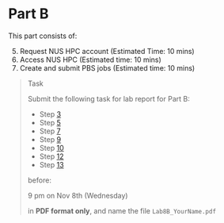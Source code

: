 # Part B

This part consists of:

<ol start="5">
  <li> Request NUS HPC account (Estimated Time: 10 mins)
  <li> Access NUS HPC (Estimated time: 10 mins)
  <li> Create and submit PBS jobs (Estimated time: 10 mins)
</ol>

> <p class="task"> Task
>
> Submit the following task for lab report for Part B: 
> - Step [3](6.md#3)
> - Step [5](7.md#5)
> - Step [7](7.md#7)
> - Step [9](7.md#9)
> - Step [10](7.md#10)
> - Step [12](7.md#12)
> - Step [13](7.md#13)
>
> before:
>
> <p class="warn"> 9 pm on Nov 8th (Wednesday)
>
> in **PDF format only**, and name the file `Lab8B_YourName.pdf`